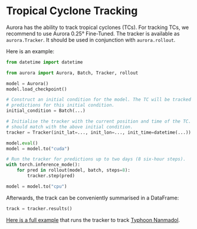 # Tropical Cyclone Tracking

Aurora has the ability to track tropical cyclones (TCs).
For tracking TCs, we recommend to use Aurora 0.25° Fine-Tuned.
The tracker is available as `aurora.Tracker`.
It should be used in conjunction with `aurora.rollout`.

Here is an example:

```python
from datetime import datetime

from aurora import Aurora, Batch, Tracker, rollout

model = Aurora()
model.load_checkpoint()

# Construct an initial condition for the model. The TC will be tracked using
# predictions for this initial condition.
initial_condition = Batch(...)

# Initialise the tracker with the current position and time of the TC. The time
# should match with the above initial condition.
tracker = Tracker(init_lat=..., init_lon=..., init_time=datetime(...))

model.eval()
model = model.to("cuda")

# Run the tracker for predictions up to two days (8 six-hour steps).
with torch.inference_mode():
    for pred in rollout(model, batch, steps=8):
        tracker.step(pred)

model = model.to("cpu")
```

Afterwards, the track can be conveniently summarised in a DataFrame:

```python
track = tracker.results()
```

[Here is a full example](example_tc_tracking) that runs the tracker to track
[Typhoon Nanmadol](https://en.wikipedia.org/wiki/Typhoon_Nanmadol_(2022)).
